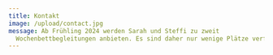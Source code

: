 ```yaml
---
title: Kontakt
image: /upload/contact.jpg
message: Ab Frühling 2024 werden Sarah und Steffi zu zweit
  Wochenbettbegleitungen anbieten. Es sind daher nur wenige Plätze verfügbar.
---
```

